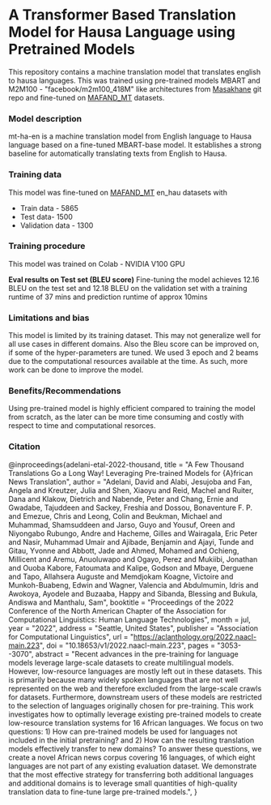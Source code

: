# A Transformer Based Translation Model for Hausa Language using Pretrained Models 

This repository contains a machine translation model that translates english to hausa languages. This was trained using pre-trained models MBART and M2M100 - "facebook/m2m100_418M" like architectures from [Masakhane](https://github.com/masakhane-io/lafand-mt) git repo and fine-tuned on [MAFAND_MT](https://github.com/masakhane-io/lafand-mt/tree/main/data/json_files) datasets. 

### Model description
mt-ha-en is a machine translation model from English language to Hausa language based on a fine-tuned MBART-base model. It establishes a strong baseline for automatically translating texts from English to Hausa.

### Training data
This model was fine-tuned  on [MAFAND_MT](https://github.com/masakhane-io/lafand-mt/tree/main/data/json_files)  en_hau datasets with 

* Train data - 5865 
* Test data- 1500
* Validation data - 1300

### Training procedure
This model was trained on Colab - NVIDIA V100 GPU

**Eval results on Test set (BLEU score)**
Fine-tuning the model achieves 12.16 BLEU on the test set and 12.18 BLEU on the validation set with a training runtime of 37 mins and prediction runtime of approx 10mins

### Limitations and bias
This model is limited by its training dataset. This may not generalize well for all use cases in different domains. Also the Bleu score can be improved on, if some of the hyper-parameters are tuned. We used 3 epoch and 2 beams due to the computational resources available at the time. As such, more work can be done to improve the model.

### Benefits/Recommendations
Using pre-trained model is highly efficient compared to training the model from scratch, as the later can be more time consuming and costly with respect to time and computational resorces.

### Citation

@inproceedings{adelani-etal-2022-thousand,
    title = "A Few Thousand Translations Go a Long Way! Leveraging Pre-trained Models for {A}frican News Translation",
    author = "Adelani, David  and
      Alabi, Jesujoba  and
      Fan, Angela  and
      Kreutzer, Julia  and
      Shen, Xiaoyu  and
      Reid, Machel  and
      Ruiter, Dana  and
      Klakow, Dietrich  and
      Nabende, Peter  and
      Chang, Ernie  and
      Gwadabe, Tajuddeen  and
      Sackey, Freshia  and
      Dossou, Bonaventure F. P.  and
      Emezue, Chris  and
      Leong, Colin  and
      Beukman, Michael  and
      Muhammad, Shamsuddeen  and
      Jarso, Guyo  and
      Yousuf, Oreen  and
      Niyongabo Rubungo, Andre  and
      Hacheme, Gilles  and
      Wairagala, Eric Peter  and
      Nasir, Muhammad Umair  and
      Ajibade, Benjamin  and
      Ajayi, Tunde  and
      Gitau, Yvonne  and
      Abbott, Jade  and
      Ahmed, Mohamed  and
      Ochieng, Millicent  and
      Aremu, Anuoluwapo  and
      Ogayo, Perez  and
      Mukiibi, Jonathan  and
      Ouoba Kabore, Fatoumata  and
      Kalipe, Godson  and
      Mbaye, Derguene  and
      Tapo, Allahsera Auguste  and
      Memdjokam Koagne, Victoire  and
      Munkoh-Buabeng, Edwin  and
      Wagner, Valencia  and
      Abdulmumin, Idris  and
      Awokoya, Ayodele  and
      Buzaaba, Happy  and
      Sibanda, Blessing  and
      Bukula, Andiswa  and
      Manthalu, Sam",
    booktitle = "Proceedings of the 2022 Conference of the North American Chapter of the Association for Computational Linguistics: Human Language Technologies",
    month = jul,
    year = "2022",
    address = "Seattle, United States",
    publisher = "Association for Computational Linguistics",
    url = "https://aclanthology.org/2022.naacl-main.223",
    doi = "10.18653/v1/2022.naacl-main.223",
    pages = "3053--3070",
    abstract = "Recent advances in the pre-training for language models leverage large-scale datasets to create multilingual models. However, low-resource languages are mostly left out in these datasets. This is primarily because many widely spoken languages that are not well represented on the web and therefore excluded from the large-scale crawls for datasets. Furthermore, downstream users of these models are restricted to the selection of languages originally chosen for pre-training. This work investigates how to optimally leverage existing pre-trained models to create low-resource translation systems for 16 African languages. We focus on two questions: 1) How can pre-trained models be used for languages not included in the initial pretraining? and 2) How can the resulting translation models effectively transfer to new domains? To answer these questions, we create a novel African news corpus covering 16 languages, of which eight languages are not part of any existing evaluation dataset. We demonstrate that the most effective strategy for transferring both additional languages and additional domains is to leverage small quantities of high-quality translation data to fine-tune large pre-trained models.",
}
